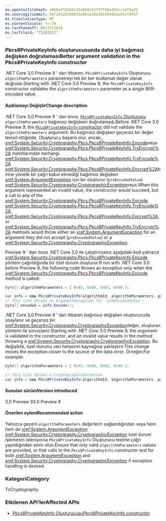 ```yaml
---
ms.openlocfilehash: a9b6af31b68c25ab58c52757f48ed23cca3f5a35
ms.sourcegitcommit: 56f1d1203d0075a461a10a301459d3aa452f4f47
ms.translationtype: MT
ms.contentlocale: tr-TR
ms.lasthandoff: 09/25/2019
ms.locfileid: "71263327"
---
```

### <a name="better-argument-validation-in-the-pkcs8privatekeyinfo-constructor"></a><span data-ttu-id="70bea-101">Pkcs8PrivateKeyInfo oluşturucusunda daha iyi bağımsız değişken doğrulaması</span><span class="sxs-lookup"><span data-stu-id="70bea-101">Better argument validation in the Pkcs8PrivateKeyInfo constructor</span></span>

<span data-ttu-id="70bea-102">.NET Core 3,0 Preview 9 ' dan itibaren, `Pkcs8PrivateKeyInfo` Oluşturucu `algorithmParameters` parametreyi tek bir ber kodlamalı değer olarak doğrular.</span><span class="sxs-lookup"><span data-stu-id="70bea-102">Starting with .NET Core 3.0 Preview 9, the `Pkcs8PrivateKeyInfo` constructor validates the `algorithmParameters` parameter as a single BER-encoded value.</span></span>

#### <a name="change-description"></a><span data-ttu-id="70bea-103">Açıklamayı Değiştir</span><span class="sxs-lookup"><span data-stu-id="70bea-103">Change description</span></span>

<span data-ttu-id="70bea-104">.NET Core 3,0 Preview 9 ' dan önce, [ `Pkcs8PrivateKeyInfo` Oluşturucu](xref:System.Security.Cryptography.Pkcs.Pkcs8PrivateKeyInfo.%23ctor(System.Security.Cryptography.Oid,System.Nullable%7BSystem.ReadOnlyMemory%7BSystem.Byte%7D%7D,System.ReadOnlyMemory%7BSystem.Byte%7D,System.Boolean)) `algorithmParameters` bağımsız değişkeni doğrulamadı.</span><span class="sxs-lookup"><span data-stu-id="70bea-104">Before .NET Core 3.0 Preview 9, the [`Pkcs8PrivateKeyInfo` constructor](xref:System.Security.Cryptography.Pkcs.Pkcs8PrivateKeyInfo.%23ctor(System.Security.Cryptography.Oid,System.Nullable%7BSystem.ReadOnlyMemory%7BSystem.Byte%7D%7D,System.ReadOnlyMemory%7BSystem.Byte%7D,System.Boolean)) did not validate the `algorithmParameters` argument.</span></span>  <span data-ttu-id="70bea-105">Bu bağımsız değişken geçersiz bir değer temsil ettiğinde, Oluşturucu başarılı olur, ancak,, <xref:System.Security.Cryptography.Pkcs.Pkcs8PrivateKeyInfo.Encode>veya <xref:System.Security.Cryptography.Pkcs.Pkcs8PrivateKeyInfo.TryEncrypt%2A> metotlarından herhangi <xref:System.Security.Cryptography.Pkcs.Pkcs8PrivateKeyInfo.TryEncode%2A> <xref:System.Security.Cryptography.Pkcs.Pkcs8PrivateKeyInfo.Encrypt%2A>birine yönelik bir çağrı kabul etmediği bağımsız değişken <xref:System.ArgumentException> için bir oluşturur (`preEncodedValue`) <xref:System.Security.Cryptography.CryptographicException>veya.</span><span class="sxs-lookup"><span data-stu-id="70bea-105">When this argument represented an invalid value, the constructor would succeed, but a call to any of the <xref:System.Security.Cryptography.Pkcs.Pkcs8PrivateKeyInfo.Encode>, <xref:System.Security.Cryptography.Pkcs.Pkcs8PrivateKeyInfo.TryEncode%2A>, <xref:System.Security.Cryptography.Pkcs.Pkcs8PrivateKeyInfo.Encrypt%2A>, or <xref:System.Security.Cryptography.Pkcs.Pkcs8PrivateKeyInfo.TryEncrypt%2A> methods would throw either an <xref:System.ArgumentException> for an argument they did not accept (`preEncodedValue`) or a <xref:System.Security.Cryptography.CryptographicException>.</span></span>

<span data-ttu-id="70bea-106">Preview 9 ' dan önce .NET Core 3,0 ile çalıştırırsanız aşağıdaki kod yalnızca <xref:System.Security.Cryptography.Pkcs.Pkcs8PrivateKeyInfo.Encode> yöntem çağrıldığında bir özel durum oluşturur:</span><span class="sxs-lookup"><span data-stu-id="70bea-106">If run with .NET Core 3.0 before Preview 9, the following code throws an exception only when the <xref:System.Security.Cryptography.Pkcs.Pkcs8PrivateKeyInfo.Encode> method is called:</span></span>

```csharp
byte[] algorithmParameters = { 0x05, 0x00, 0x05, 0x00 };

var info = new Pkcs8PrivateKeyInfo(algorithmId, algorithmParameters, privateKey);
// This line throws an ArgumentException for `preEncodedValue`:
byte[] encoded = info.Encode();
```

<span data-ttu-id="70bea-107">.NET Core 3,0 Preview 9 ' dan itibaren bağımsız değişken oluşturucuda onaylanır ve geçersiz bir <xref:System.Security.Cryptography.CryptographicException>değer, oluşturan yöntemi ile sonuçlanır.</span><span class="sxs-lookup"><span data-stu-id="70bea-107">Starting with .NET Core 3.0 Preview 9, the argument is validated in the constructor, and an invalid value results in the method throwing a <xref:System.Security.Cryptography.CryptographicException>.</span></span> <span data-ttu-id="70bea-108">Bu değişiklik, özel durumu veri hatasının kaynağına yaklaştırır.</span><span class="sxs-lookup"><span data-stu-id="70bea-108">This change moves the exception closer to the source of the data error.</span></span> <span data-ttu-id="70bea-109">Örneğin:</span><span class="sxs-lookup"><span data-stu-id="70bea-109">For example:</span></span>

```csharp
byte[] algorithmParameters = { 0x05, 0x00, 0x05, 0x00 };

// This line throws a CryptographicException
var info = new Pkcs8PrivateKeyInfo(algorithmId, algorithmParameters, privateKey);
```

#### <a name="version-introduced"></a><span data-ttu-id="70bea-110">Sunulan sürüm</span><span class="sxs-lookup"><span data-stu-id="70bea-110">Version introduced</span></span>

<span data-ttu-id="70bea-111">3,0 Preview 9</span><span class="sxs-lookup"><span data-stu-id="70bea-111">3.0 Preview 9</span></span>

#### <a name="recommended-action"></a><span data-ttu-id="70bea-112">Önerilen eylem</span><span class="sxs-lookup"><span data-stu-id="70bea-112">Recommended action</span></span>

<span data-ttu-id="70bea-113">Yalnızca geçerli `algorithmParameters` değerlerin sağlandığından veya hem hem de <xref:System.ArgumentException> <xref:System.Security.Cryptography.CryptographicException> özel durum işlemenin isteniyorsa `Pkcs8PrivateKeyInfo` Oluşturucu testine çağrı yapıldığından emin olun.</span><span class="sxs-lookup"><span data-stu-id="70bea-113">Ensure that only valid `algorithmParameters` values are provided, or that calls to the `Pkcs8PrivateKeyInfo` constructor test for both <xref:System.ArgumentException> and <xref:System.Security.Cryptography.CryptographicException> if exception handling is desired.</span></span>

### <a name="category"></a><span data-ttu-id="70bea-114">Kategori</span><span class="sxs-lookup"><span data-stu-id="70bea-114">Category</span></span>

<span data-ttu-id="70bea-115">To</span><span class="sxs-lookup"><span data-stu-id="70bea-115">Cryptography</span></span>

### <a name="affected-apis"></a><span data-ttu-id="70bea-116">Etkilenen API’ler</span><span class="sxs-lookup"><span data-stu-id="70bea-116">Affected APIs</span></span>

- <span data-ttu-id="70bea-117">[Pkcs8PrivateKeyInfo Oluşturucusu](xref:System.Security.Cryptography.Pkcs.Pkcs8PrivateKeyInfo.%23ctor(System.Security.Cryptography.Oid,System.Nullable%7BSystem.ReadOnlyMemory%7BSystem.Byte%7D%7D,System.ReadOnlyMemory%7BSystem.Byte%7D,System.Boolean))</span><span class="sxs-lookup"><span data-stu-id="70bea-117">[Pkcs8PrivateKeyInfo constructor](xref:System.Security.Cryptography.Pkcs.Pkcs8PrivateKeyInfo.%23ctor(System.Security.Cryptography.Oid,System.Nullable%7BSystem.ReadOnlyMemory%7BSystem.Byte%7D%7D,System.ReadOnlyMemory%7BSystem.Byte%7D,System.Boolean))</span></span>

<!--

### Affected APIs

- `M:System.Security.Cryptography.Pkcs.Pkcs8PrivateKeyInfo.#ctor(System.Security.Cryptography.Oid,System.Nullable{System.ReadOnlyMemory{System.Byte}},System.ReadOnlyMemory{System.Byte},System.Boolean))

-->
